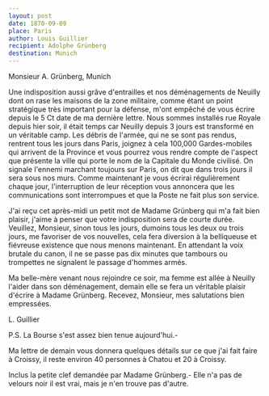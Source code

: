 ```yaml
---
layout: post
date: 1870-09-09
place: Paris
author: Louis Guillier
recipient: Adolphe Grünberg
destination: Munich
---
```


Monsieur A. Grünberg, Munich

Une indisposition aussi grâve d'entrailles et nos déménagements de Neuilly dont
on rase les maisons de la zone militaire, comme étant un point stratégique très
important pour la défense, m'ont empêché de vous écrire depuis le 5 Ct date
de ma dernière lettre. Nous sommes installés rue Royale depuis hier soir, il
était temps car Neuilly depuis 3 jours est transformé en un véritable camp. Les
débris de l'armée, qui ne se sont pas rendus, rentrent tous les jours dans
Paris, joignez à cela 100,000 Gardes-mobiles qui arrivent de la Province et
vous pourrez vous rendre compte de l'aspect que présente la ville qui porte le
nom de la Capitale du Monde civilisé. On signale l'ennemi marchant toujours sur
Paris, on dit que dans trois jours il sera sous nos murs. Comme maintenant je
vous écrirai régulièrement chaque jour, l'interruption de leur réception vous
annoncera que les communications sont interrompues et que la Poste ne fait plus
son service.

J'ai reçu cet après-midi un petit mot de Madame Grünberg qui m'a fait bien
plaisir, j'aime à penser que votre indisposition sera de courte durée.
Veuillez, Monsieur, sinon tous les jours, dumoins tous les deux ou trois jours,
me favoriser de vos nouvelles, cela fera diversion à la belliqueuse et
fiévreuse existence que nous menons maintenant. En attendant la voix brutale du
canon, il ne se passe pas dix minutes que tambours ou trompettes ne signalent
le passage d'hommes armés.

Ma belle-mère venant nous rejoindre ce soir, ma femme est allée à Neuilly
l'aider dans son déménagement, demain elle se fera un véritable plaisir
d'écrire à Madame Grünberg. Recevez, Monsieur, mes salutations bien empressées.


L. Guillier


P.S. La Bourse s'est assez bien tenue aujourd'hui.-

Ma lettre de demain vous donnera quelques détails sur ce que j'ai fait faire
à Croissy, il reste environ 40 personnes à Chatou et 20 à Croissy.

Inclus la petite clef demandée par Madame Grünberg.-
Elle n'a pas de velours noir il est vrai, mais je n'en trouve pas d'autre.
